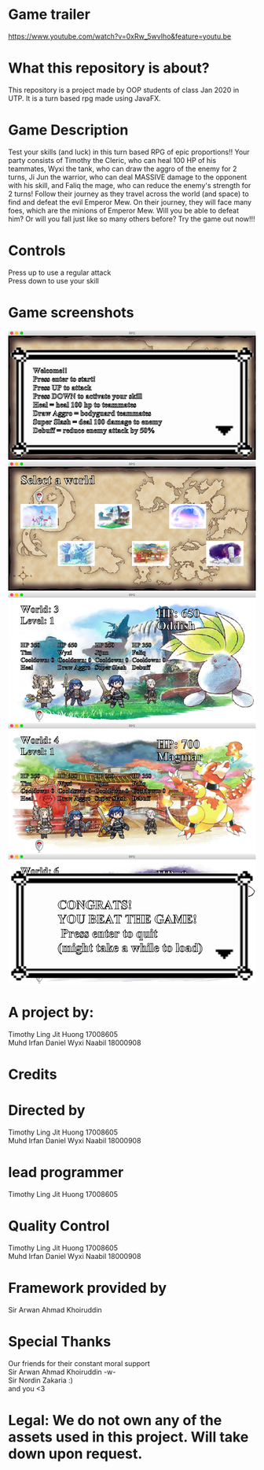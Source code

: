# Game trailer
https://www.youtube.com/watch?v=0xRw_5wvIho&feature=youtu.be

# What this repository is about?
This repository is a project made by OOP students of class Jan 2020 in UTP. It is a turn based rpg made using JavaFX.

# Game Description
Test your skills (and luck) in this turn based RPG of epic proportions!! Your party consists of Timothy the Cleric, who can heal 100 HP of his teammates, Wyxi the tank, who can draw the aggro of the enemy for 2 turns, Ji Jun the warrior, who can deal MASSIVE damage to the opponent with his skill, and Faliq the mage, who can reduce the enemy's strength for 2 turns! Follow their journey as they travel across the world (and space) to find and defeat the evil Emperor Mew. On their journey, they will face many foes, which are the minions of Emperor Mew. Will you be able to defeat him? Or will you fall just like so many others before? Try the game out now!!! 

# Controls
Press up to use a regular attack<br/>
Press down to use your skill

# Game screenshots
![Screenshot1](screenshots/screenshot1.png)<br/>
![Screenshot1](screenshots/screenshot2.png)<br/>
![Screenshot1](screenshots/screenshot3.png)<br/>
![Screenshot1](screenshots/screenshot4.png)<br/>
![Screenshot1](screenshots/screenshot5.png)<br/>

# A project by:
Timothy Ling Jit Huong 17008605<br/>
Muhd Irfan Daniel Wyxi Naabil 18000908

# Credits
# Directed by 
Timothy Ling Jit Huong 17008605<br/>
Muhd Irfan Daniel Wyxi Naabil 18000908

# lead programmer
Timothy Ling Jit Huong 17008605

# Quality Control
Timothy Ling Jit Huong 17008605<br/>
Muhd Irfan Daniel Wyxi Naabil 18000908

# Framework provided by 
Sir Arwan Ahmad Khoiruddin

# Special Thanks
Our friends for their constant moral support<br/>
Sir Arwan Ahmad Khoiruddin -w-<br/>
Sir Nordin Zakaria :)<br/>
and you <3

# Legal: We do not own any of the assets used in this project. Will take down upon request.
